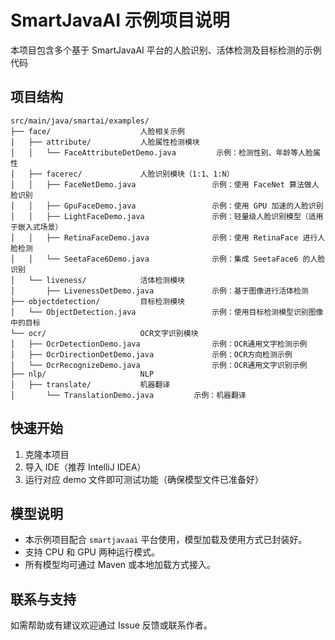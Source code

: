 # SmartJavaAI 示例项目说明

本项目包含多个基于 SmartJavaAI 平台的人脸识别、活体检测及目标检测的示例代码

## 项目结构

```
src/main/java/smartai/examples/
├── face/                    人脸相关示例
│   ├── attribute/           人脸属性检测模块
│   │   └── FaceAttributeDetDemo.java         示例：检测性别、年龄等人脸属性
│   ├── facerec/             人脸识别模块（1:1、1:N）
│   │   ├── FaceNetDemo.java                 示例：使用 FaceNet 算法做人脸识别
│   │   ├── GpuFaceDemo.java                 示例：使用 GPU 加速的人脸识别
│   │   ├── LightFaceDemo.java               示例：轻量级人脸识别模型（适用于嵌入式场景）
│   │   ├── RetinaFaceDemo.java              示例：使用 RetinaFace 进行人脸检测
│   │   └── SeetaFace6Demo.java              示例：集成 SeetaFace6 的人脸识别
│   └── liveness/            活体检测模块
│       ├── LivenessDetDemo.java             示例：基于图像进行活体检测
├── objectdetection/         目标检测模块
│   └── ObjectDetection.java                 示例：使用目标检测模型识别图像中的目标
└── ocr/                     OCR文字识别模块
│   ├── OcrDetectionDemo.java                示例：OCR通用文字检测示例
│   ├── OcrDirectionDetDemo.java             示例：OCR方向检测示例
│   └── OcrRecognizeDemo.java                示例：OCR通用文字识别示例
├── nlp/                     NLP
│   ├── translate/           机器翻译
│       └── TranslationDemo.java         示例：机器翻译
```

## 快速开始

1. 克隆本项目
2. 导入 IDE（推荐 IntelliJ IDEA）
3. 运行对应 demo 文件即可测试功能（确保模型文件已准备好）

## 模型说明

- 本示例项目配合 `smartjavaai` 平台使用，模型加载及使用方式已封装好。
- 支持 CPU 和 GPU 两种运行模式。
- 所有模型均可通过 Maven 或本地加载方式接入。

## 联系与支持

如需帮助或有建议欢迎通过 Issue 反馈或联系作者。
